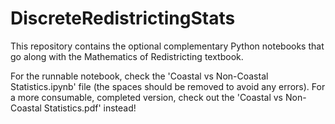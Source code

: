 # DiscreteRedistrictingStats
This repository contains the optional complementary Python notebooks that go along with the Mathematics of Redistricting textbook.

For the runnable notebook, check the 'Coastal vs Non-Coastal Statistics.ipynb' file (the spaces should be removed to avoid any errors). For a more consumable, completed version, check out the 'Coastal vs Non-Coastal Statistics.pdf' instead!
